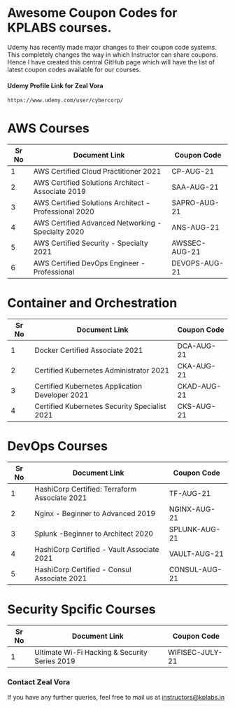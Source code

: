 # Awesome Coupon Codes for KPLABS courses.

Udemy has recently made major changes to their coupon code systems. This completely changes the way in which Instructor can share coupons. Hence I have created this central GitHub page which will have the list of latest coupon codes available for our courses.

#### Udemy Profile Link for Zeal Vora

```sh
https://www.udemy.com/user/cybercorp/
```

# AWS Courses 

| Sr No | Document Link | Coupon Code |
| ------ | ------ | ------ |
| 1 |AWS Certified Cloud Practitioner 2021 | CP-AUG-21	 | 
| 2 |AWS Certified Solutions Architect - Associate  2019| SAA-AUG-21 |
| 3 |AWS Certified Solutions Architect - Professional 2020 | SAPRO-AUG-21 |
| 4 |AWS Certified Advanced Networking - Specialty 2020 | ANS-AUG-21 |
| 5 |AWS Certified Security - Specialty 2021 | AWSSEC-AUG-21 |
| 6 |AWS Certified DevOps Engineer - Professional | DEVOPS-AUG-21 |

# Container and Orchestration

| Sr No | Document Link | Coupon Code |
| ------ | ------ | ------ |
| 1 | Docker Certified Associate 2021 | DCA-AUG-21 | 
| 2 | Certified Kubernetes Administrator 2021 | CKA-AUG-21	 | 
| 3 | Certified Kubernetes Application Developer 2021 | CKAD-AUG-21 | 
| 4 | Certified Kubernetes Security Specialist 2021 | CKS-AUG-21 | 

# DevOps Courses

| Sr No | Document Link | Coupon Code |
| ------ | ------ | ------ |
| 1 | HashiCorp Certified: Terraform Associate 2021 | TF-AUG-21| 
| 2 | Nginx - Beginner to Advanced 2019 | NGINX-AUG-21 | 
| 3 | Splunk  -Beginner to Architect 2020 | SPLUNK-AUG-21 | 
| 4 | HashiCorp Certified - Vault Associate 2021 | VAULT-AUG-21 | 
| 5 | HashiCorp Certified - Consul Associate 2021 | CONSUL-AUG-21	 | 


# Security Spcific Courses

| Sr No | Document Link | Coupon Code |
| ------ | ------ | ------ |
| 1 | Ultimate Wi-Fi Hacking & Security Series 2019 | WIFISEC-JULY-21 | 


### Contact Zeal Vora
If you have any further queries, feel free to mail us at instructors@kplabs.in
